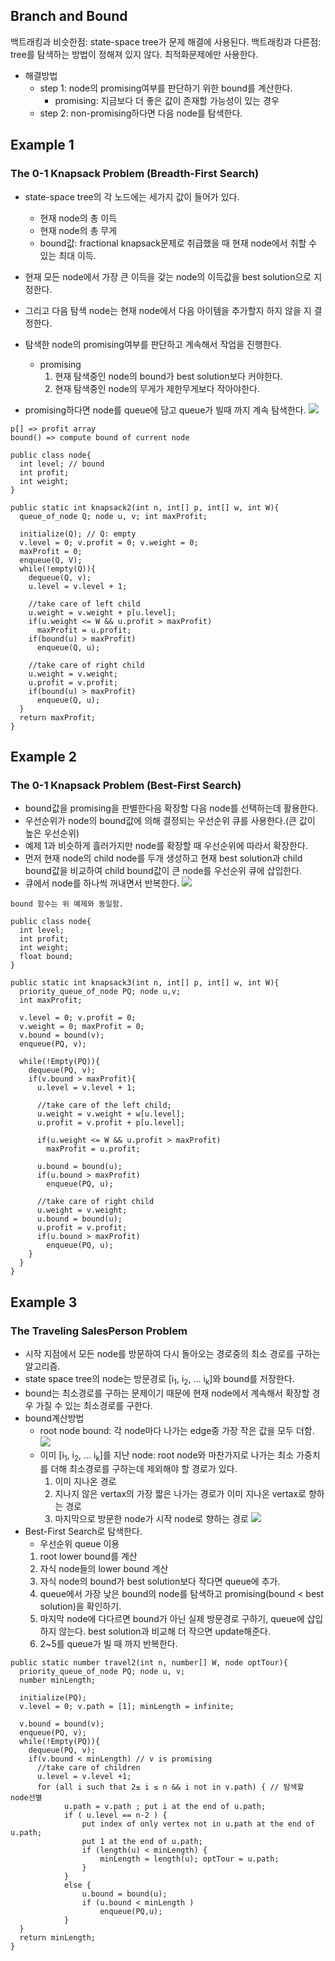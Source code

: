## Branch and Bound

백트래킹과 비슷한점: state-space tree가 문제 해결에 사용된다.
백트래킹과 다른점: tree를 탐색하는 방법이 정해져 있지 않다. 최적화문제에만 사용한다.

- 해결방법
  - step 1: node의 promising여부를 판단하기 위한 bound를 계산한다.
    - promising: 지금보다 더 좋은 값이 존재할 가능성이 있는 경우
  - step 2: non-promising하다면 다음 node를 탐색한다.

## Example 1

### The 0-1 Knapsack Problem (Breadth-First Search)

- state-space tree의 각 노드에는 세가지 값이 들어가 있다.

  - 현재 node의 총 이득
  - 현재 node의 총 무게
  - bound값: fractional knapsack문제로 취급했을 때 현재 node에서 취할 수 있는 최대 이득.

- 현재 모든 node에서 가장 큰 이득을 갖는 node의 이득값을 best solution으로 지정한다.

- 그리고 다음 탐색 node는 현재 node에서 다음 아이템을 추가할지 하지 않을 지 결정한다.

- 탐색한 node의 promising여부를 판단하고 계속해서 작업을 진행한다.
  - promising
    1. 현재 탐색중인 node의 bound가 best solution보다 커야한다.
    2. 현재 탐색중인 node의 무게가 제한무게보다 작아야한다.
- promising하다면 node를 queue에 담고 queue가 빌때 까지 계속 탐색한다.
  ![](./img/knapscak1.JPG)

```
p[] => profit array
bound() => compute bound of current node

public class node{
  int level; // bound
  int profit;
  int weight;
}

public static int knapsack2(int n, int[] p, int[] w, int W){
  queue_of_node Q; node u, v; int maxProfit;

  initialize(Q); // Q: empty
  v.level = 0; v.profit = 0; v.weight = 0;
  maxProfit = 0;
  enqueue(Q, V);
  while(!empty(Q)){
    dequeue(Q, v);
    u.level = v.level + 1;

    //take care of left child
    u.weight = v.weight + p[u.level];
    if(u.weight <= W && u.profit > maxProfit)
      maxProfit = u.profit;
    if(bound(u) > maxProfit)
      enqueue(Q, u);

    //take care of right child
    u.weight = v.weight;
    u.profit = v.profit;
    if(bound(u) > maxProfit)
      enqueue(Q, u);
  }
  return maxProfit;
}
```

## Example 2

### The 0-1 Knapsack Problem (Best-First Search)

- bound값을 promising을 판별한다음 확장할 다음 node를 선택하는데 활용한다.
- 우선순위가 node의 bound값에 의해 결정되는 우선순위 큐를 사용한다.(큰 값이 높은 우선순위)
- 예제 1과 비슷하게 흘러가지만 node를 확장할 때 우선순위에 따라서 확장한다.
- 먼저 현재 node의 child node를 두개 생성하고 현재 best solution과 child bound값을 비교하여 child bound값이 큰 node를 우선순위 큐에 삽입한다.
- 큐에서 node를 하나씩 꺼내면서 반복한다.
  ![](./img/knapscak2.JPG)

```
bound 함수는 위 예제와 동일함.

public class node{
  int level;
  int profit;
  int weight;
  float bound;
}

public static int knapsack3(int n, int[] p, int[] w, int W){
  priority_queue_of_node PQ; node u,v;
  int maxProfit;

  v.level = 0; v.profit = 0;
  v.weight = 0; maxProfit = 0;
  v.bound = bound(v);
  enqueue(PQ, v);

  while(!Empty(PQ)){
    dequeue(PQ, v);
    if(v.bound > maxProfit){
      u.level = v.level + 1;

      //take care of the left child;
      u.weight = v.weight + w[u.level];
      u.profit = v.profit + p[u.level];

      if(u.weight <= W && u.profit > maxProfit)
        maxProfit = u.profit;

      u.bound = bound(u);
      if(u.bound > maxProfit)
        enqueue(PQ, u);

      //take care of right child
      u.weight = v.weight;
      u.bound = bound(u);
      u.profit = v.profit;
      if(u.bound > maxProfit)
        enqueue(PQ, u);
    }
  }
}
```

## Example 3

### The Traveling SalesPerson Problem

- 시작 지점에서 모든 node를 방문하여 다시 돌아오는 경로중의 최소 경로를 구하는 알고리즘.
- state space tree의 node는 방문경로 [i<sub>1</sub>, i<sub>2</sub>, ... i<sub>k</sub>]와 bound를 저장한다.
- bound는 최소경로를 구하는 문제이기 때문에 현재 node에서 계속해서 확장할 경우 가질 수 있는 최소경로를 구한다.
- bound계산방법
  - root node bound: 각 node마다 나가는 edge중 가장 작은 값을 모두 더함.
    ![](./img/rootbound.JPG)
  - 이미 [i<sub>1</sub>, i<sub>2</sub>, ... i<sub>k</sub>]를 지난 node: root node와 마찬가지로 나가는 최소 가중치를 더해 최소경로를 구하는데 제외해야 할 경로가 있다.
    1. 이미 지나온 경로
    2. 지나지 않은 vertax의 가장 짧은 나가는 경로가 이미 지나온 vertax로 향하는 경로
    3. 마지막으로 방문한 node가 시작 node로 향하는 경로
       ![](./img/nodebound.JPG)
- Best-First Search로 탐색한다.
  - 우선순위 queue 이용
  1. root lower bound를 계산
  2. 자식 node들의 lower bound 계산
  3. 자식 node의 bound가 best solution보다 작다면 queue에 추가.
  4. queue에서 가장 낮은 bound의 node를 탐색하고 promising(bound < best solution)을 확인하기.
  5. 마지막 node에 다다르면 bound가 아닌 실제 방문경로 구하기, queue에 삽입하지 않는다. best solution과 비교해 더 작으면 update해준다.
  6. 2~5를 queue가 빌 때 까지 반복한다.

```
public static number travel2(int n, number[] W, node optTour){
  priority_queue_of_node PQ; node u, v;
  number minLength;

  initialize(PQ);
  v.level = 0; v.path = [1]; minLength = infinite;

  v.bound = bound(v);
  enqueue(PQ, v);
  while(!Empty(PQ)){
    dequeue(PQ, v);
    if(v.bound < minLength) // v is promising
      //take care of children
      u.level = v.level +1;
      for (all i such that 2≤ i ≤ n && i not in v.path) { // 탐색할 node선별
            u.path = v.path ; put i at the end of u.path;
            if ( u.level == n-2 ) {
                put index of only vertex not in u.path at the end of u.path;
                put 1 at the end of u.path;
                if (length(u) < minLength) {
                    minLength = length(u); optTour = u.path;
                }
            }
            else {
                u.bound = bound(u);
                if (u.bound < minLength )
                    enqueue(PQ,u);
            }
  }
  return minLength;
}

```
